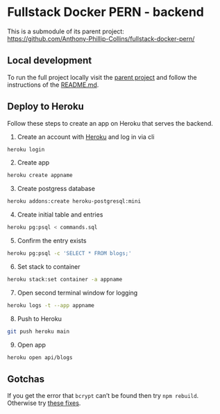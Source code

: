 # Fullstack Docker PERN - backend

This is a submodule of its parent project:  
https://github.com/Anthony-Phillip-Collins/fullstack-docker-pern/

## Local development

To run the full project locally visit the [parent project](https://github.com/Anthony-Phillip-Collins/fullstack-docker-pern/) and follow the instructions of the [README.md](https://github.com/Anthony-Phillip-Collins/fullstack-docker-pern/blob/main/README.md).

## Deploy to Heroku

Follow these steps to create an app on Heroku that serves the backend.

1. Create an account with [Heroku](https://www.heroku.com) and log in via cli

```bash
heroku login
```

2. Create app

```bash
heroku create appname
```

3. Create postgress database

```bash
heroku addons:create heroku-postgresql:mini
```

4. Create initial table and entries

```bash
heroku pg:psql < commands.sql
```

5. Confirm the entry exists

```bash
heroku pg:psql -c 'SELECT * FROM blogs;'
```

6. Set stack to container

```bash
heroku stack:set container -a appname
```

7. Open second terminal window for logging

```bash
heroku logs -t --app appname
```

8. Push to Heroku

```bash
git push heroku main
```

9. Open app

```bash
heroku open api/blogs
```

## Gotchas

If you get the error that `bcrypt` can’t be found then try `npm rebuild`. Otherwise try [these fixes](https://www.codefari.com/2019/11/common-issue-cant-find-module-bcrypt-in.html).
